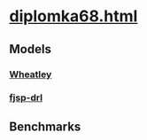 # [diplomka68.html](https://www.cs.cas.cz/~martin/diplomka68.html)

## Models

### [Wheatley](models/Wheatley/README.md)

### [fjsp-drl](models/fjsp-drl/README.md)

## Benchmarks

